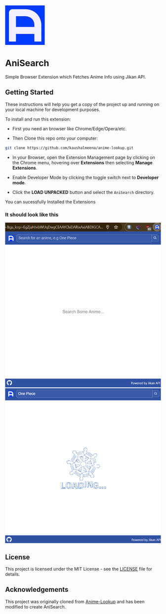 ![AniSearch Logo](assets/images/icons/icon-128.png)
# AniSearch

Simple Browser Extension which Fetches Anime Info using Jikan API.

## Getting Started

These instructions will help you get a copy of the project up and running on your local machine for development purposes.

To install and run this extension: 
- First you need an browser like Chrome/Edge/Opera/etc.

- Then Clone this repo onto your computer:

```bash
git clone https://github.com/kaushalmeena/anime-lookup.git
```

- In your Browser, open the Extension Management page by clicking on the Chrome menu, hovering over **Extensions** then selecting **Manage Extensions**.

- Enable Developer Mode by clicking the toggle switch next to **Developer mode**.

- Click the **LOAD UNPACKED** button and select the `AniSearch` directory.

You can sucessfully Installed the Extensions

### It should look like this
![Screenshot-1](screenshots/Screenshot-1.png) ![Screenshot-2](screenshots/Screenshot-2.png)

## License

This project is licensed under the MIT License - see the [LICENSE](LICENSE) file for details.

## Acknowledgements

This project was originally cloned from [Anime-Lookup](https://github.com/kaushalmeena/anime-lookup) and has been modified to create AniSearch.

